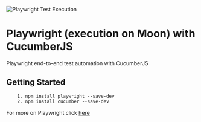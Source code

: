 
![Playwright Test Execution](https://github.com/ghoshasish99/Playwright-Cucumber/workflows/Playwright%20Test%20Execution/badge.svg)
    
# Playwright (execution on Moon) with CucumberJS
    
Playwright end-to-end test automation with CucumberJS
    
## Getting Started
    	1. npm install playwright --save-dev
    	2. npm install cucumber --save-dev
        
    
For more on Playwright click [here]()